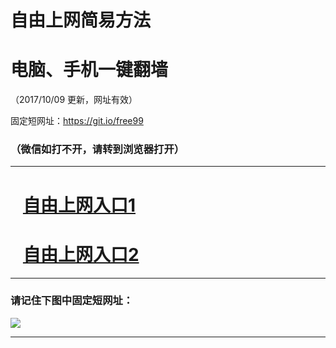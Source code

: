 ﻿# 自由上网简易方法

# 电脑、手机一键翻墙

（2017/10/09 更新，网址有效）

固定短网址：https://git.io/free99

### （微信如打不开，请转到浏览器打开）


***





# &nbsp;&nbsp; <a href="http://ft780320119.fwq-tz-1001.info/fwqtz01.html?t=100900120542 " target="_blank">自由上网入口1</a>
# &nbsp;&nbsp; <a href="http://ft1777631389.fwq-tz-1002.info/fwqtz02.html?t=100900125514 " target="_blank">自由上网入口2</a>
***

### 请记住下图中固定短网址：

<img src="https://s3-us-west-2.amazonaws.com/fwq-1001/yjfq-20170905okok.png" /> 


***

